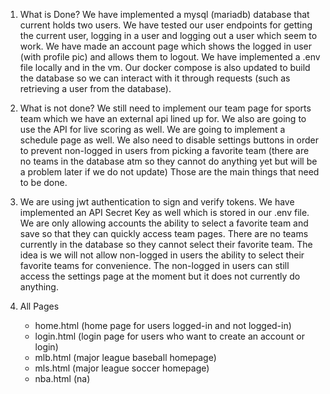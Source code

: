 1) What is Done?
    We have implemented a mysql (mariadb) database that current holds two users. We have tested our user endpoints for getting the current user, logging in a user and logging out a user which seem to work. We have made an account page which shows the logged in user (with profile pic) and allows them to logout. We have implemented a .env file locally and in the vm. Our docker compose is also updated to build the database so we can interact with it through requests (such as retrieving a user from the database).
    
    
2. What is not done?
    We still need to implement our team page for sports team which we have an external api lined up for. We also are going to use the API for live scoring as well. We are going to implement a schedule page as well. We also need to disable settings buttons in order to prevent non-logged in users from picking a favorite team (there are no teams in the database atm so they cannot do anything yet but will be a problem later if we do not update) Those are the main things that need to be done.

3. We are using jwt authentication to sign and verify tokens. We have implemented an API Secret Key as well which is stored in our .env file. We are only allowing accounts the ability to select a favorite team and save so that they can quickly access team pages. There are no teams currently in the database so they cannot select their favorite team. The idea is we will not allow non-logged in users the ability to select their favorite teams for convenience. The non-logged in users can still access the settings page at the moment but it does not currently do anything.

4. All Pages
    - home.html (home page for users logged-in and not logged-in)
    - login.html (login page for users who want to create an account or login)
    - mlb.html (major league baseball homepage)
    - mls.html (major league soccer homepage)
    - nba.html (na)
